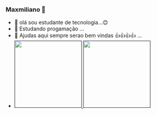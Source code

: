 ### Maxmiliano 👋


- 🔭 olá sou estudante de tecnologia...😊
- 🌱 Estudando progamação ...
- 🤔 Ajudas aqui sempre serao bem vindas 👍👍👍👍 ...
- <div align="">
  <a href="">
  <img height="180em" src="https://github-readme-stats.vercel.app/api?username=maxxmiliano&show_icons=true&theme=darck&include_all_commits=true&count_private=true"/>
  <img height="180em" src="https://github-readme-stats.vercel.app/api/top-langs/?username=maxxmiliano&layout=compact&langs_count=7&theme=darck"/>
</div>


